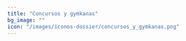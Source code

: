 ```yaml
---
title: "Concursos y gymkanas"
bg_image: ""
icon: "/images/iconos-dossier/concursos_y_gymkanas.png"
---
```

